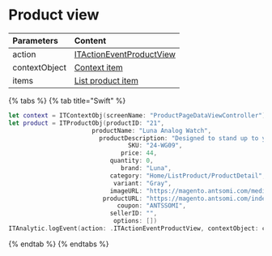 # Product view

| **Parameters** | **Content** |
| :--- | :--- |
| action | [ITActionEventProductView](../tracking-event/log-event.md) |
| contextObject | [Context item]() |
| items | [List product item]() |

{% tabs %}
{% tab title="Swift" %}
```swift
let context = ITContextObj(screenName: "ProductPageDataViewController")
let product = ITProductObj(productID: "21",
                       productName: "Luna Analog Watch",
                         productDescription: "Designed to stand up to your active lifestyle, this women's Luma Analog Watch features a tasteful brushed chrome finish and a stainless steel, water-resistant construction for lasting durability.",
                                 SKU: "24-WG09",
                               price: 44,
                            quantity: 0,
                               brand: "Luna",
                            category: "Home/ListProduct/ProductDetail",
                             variant: "Gray",
                            imageURL: "https://magento.antsomi.com/media/catalog/product/cache/f0fbff4a5f7972cd5749243e72ffc851/w/g/wg09-gr-0.jpg",
                          productURL: "https://magento.antsomi.com/index.php/luma-analog-watch.html",
                              coupon: "ANTSSOMI",
                            sellerID: "",
                             options: [])
ITAnalytic.logEvent(action: .ITActionEventProductView, contextObject: context, items: [product])
```
{% endtab %}
{% endtabs %}

